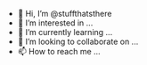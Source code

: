- 👋 Hi, I’m @stuffthatsthere
- 👀 I’m interested in ...
- 🌱 I’m currently learning ...
- 💞️ I’m looking to collaborate on ...
- 📫 How to reach me ...

<!---
stuffthatsthere/stuffthatsthere is a ✨ special ✨ repository because its `README.md` (this file) appears on your GitHub profile.
You can click the Preview link to take a look at your changes.
--->
